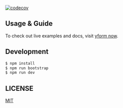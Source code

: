 [![codecov](https://codecov.io/gh/crazyair/yform/branch/master/graph/badge.svg)](https://codecov.io/gh/crazyair/yform)

## Usage & Guide

To check out live examples and docs, visit [yform now](https://yform.now.sh/).

## Development

```bash
$ npm install
$ npm run bootstrap
$ npm run dev
```

## LICENSE

[MIT](https://github.com/umijs/umi/blob/master/LICENSE)
